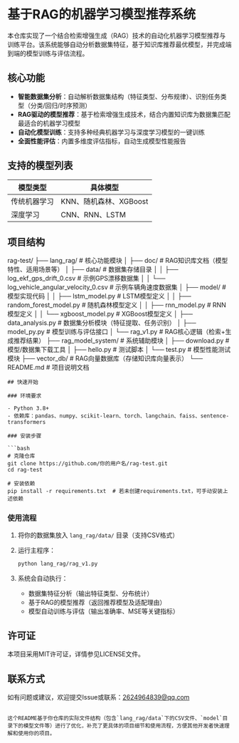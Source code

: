 ```markdown
```
# 基于RAG的机器学习模型推荐系统

本仓库实现了一个结合检索增强生成（RAG）技术的自动化机器学习模型推荐与训练平台。该系统能够自动分析数据集特征，基于知识库推荐最优模型，并完成端到端的模型训练与评估流程。


## 核心功能

- **智能数据集分析**：自动解析数据集结构（特征类型、分布规律）、识别任务类型（分类/回归/时序预测）
- **RAG驱动的模型推荐**：基于检索增强生成技术，结合内置知识库为数据集匹配最适合的机器学习模型
- **自动化模型训练**：支持多种经典机器学习与深度学习模型的一键训练
- **全面性能评估**：内置多维度评估指标，自动生成模型性能报告


## 支持的模型列表

| 模型类型         | 具体模型                 |
|------------------|--------------------------|
| 传统机器学习     | KNN、随机森林、XGBoost   |
| 深度学习         | CNN、RNN、LSTM           |


## 项目结构

rag-test/
├── lang_rag/               # 核心功能模块
│   ├── doc/                # RAG知识库文档（模型特性、适用场景等）
│   ├── data/               # 数据集存储目录
│   │   ├── log_ekf_gps_drift_0.csv           # 示例GPS漂移数据集
│   │   └── log_vehicle_angular_velocity_0.csv # 示例车辆角速度数据集
│   ├── model/              # 模型实现代码
│   │   ├── lstm_model.py        # LSTM模型定义
│   │   ├── random_forest_model.py # 随机森林模型定义
│   │   ├── rnn_model.py         # RNN模型定义
│   │   └── xgboost_model.py     # XGBoost模型定义
│   ├── data_analysis.py    # 数据集分析模块（特征提取、任务识别）
│   ├── model_py.py         # 模型训练与评估接口
│   └── rag_v1.py           # RAG核心逻辑（检索+生成推荐结果）
├── rag_model_system/       # 系统辅助模块
│   ├── download.py         # 模型/数据集下载工具
│   ├── hello.py            # 测试脚本
│   └── test.py             # 模型性能测试模块
├── vector_db/              # RAG向量数据库（存储知识库向量表示）
└── README.md               # 项目说明文档
```
## 快速开始

### 环境要求

- Python 3.8+
- 依赖库：pandas、numpy、scikit-learn、torch、langchain、faiss、sentence-transformers

### 安装步骤

```bash
# 克隆仓库
git clone https://github.com/你的用户名/rag-test.git
cd rag-test

# 安装依赖
pip install -r requirements.txt  # 若未创建requirements.txt，可手动安装上述依赖
```


### 使用流程

1. 将你的数据集放入 `lang_rag/data/` 目录（支持CSV格式）
2. 运行主程序：
   ```bash
   python lang_rag/rag_v1.py
   ```

3. 系统会自动执行：
   - 数据集特征分析（输出特征类型、分布统计）
   - 基于RAG的模型推荐（返回推荐模型及适配理由）
   - 模型自动训练与评估（输出准确率、MSE等关键指标）


## 许可证

本项目采用MIT许可证，详情参见LICENSE文件。


## 联系方式

如有问题或建议，欢迎提交Issue或联系：2624964839@qq.com

```

这个README基于你仓库的实际文件结构（包含`lang_rag/data`下的CSV文件、`model`目录下的模型文件等）进行了优化，补充了更具体的项目细节和使用流程，方便其他开发者快速理解和使用你的项目。
```

